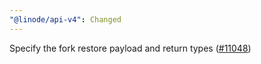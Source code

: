 ```yaml
---
"@linode/api-v4": Changed
---
```


Specify the fork restore payload and return types ([#11048](https://github.com/linode/manager/pull/11048))
